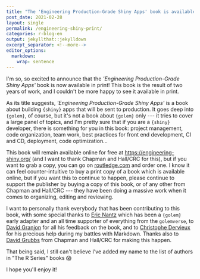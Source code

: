 ```yaml
---
title: "The 'Engineering Production-Grade Shiny Apps' book is available in print!"
post_date: 2021-02-28
layout: single
permalink: /engineering-shiny-print/
categories: r-blog-en
output: jekyllthat::jekylldown
excerpt_separator: <!--more-->
editor_options: 
  markdown: 
    wrap: sentence
---
```


I'm so, so excited to announce that the _'Engineering Production-Grade Shiny Apps'_ book is now available in print! 
This book is the result of two years of work, and I couldn't be more happy to see it available in print.

As its title suggests, _'Engineering Production-Grade Shiny Apps'_ is a book about building `{shiny}` apps that  will be sent to production. 
It goes deep into `{golem}`, of course, but it's not a book about `{golem}` only --- it tries to cover a large panel of topics, and I'm pretty sure that if you are a `{shiny}` developer, there is something for you in this book: project management, code organization, team work, best practices for front end development, CI and CD, deployment, code optimization...

This book will remain available online for free at <https://engineering-shiny.org/> (and I want to thank Chapman and Hall/CRC for this), but if you want to grab a copy, you can go on [routledge.com](https://www.routledge.com/Engineering-Production-Grade-Shiny-Apps/Fay-Rochette-Guyader-Girard/p/book/9780367466022) and order one. 
I know it can feel counter-intuitive to buy a print copy of a book which is available online, but if you want this to continue to happen, please continue to support the publisher by buying a copy of this book, or of any other from Chapman and Hall/CRC --- they have been doing a massive work when it comes to organizing, editing and reviewing.

I want to personally thank everybody that has been contributing to this book, with some special thanks to [Eric Nantz](https://twitter.com/theRcast) which has been a `{golem}` early adapter and an all time supporter of everything from the `golemverse`, to [David Granjon](https://twitter.com/divadnojnarg) for all his feedback on the book, and to [Christophe Dervieux](https://twitter.com/chrisderv) for his precious help during my battles with Markdown. 
Thanks also to [David Grubbs](https://twitter.com/crcgrubbsd) from Chapman and Hall/CRC for making this happen.

That being said, I still can't believe I've added my name to the list of authors in "The R Series" books 😱

I hope you'll enjoy it!
